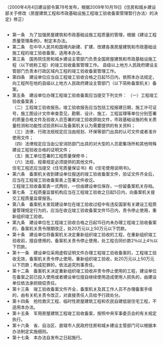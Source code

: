 （2000年4月4日建设部令第78号发布，根据2009年10月19日《住房和城乡建设部关于修改〈房屋建筑工程和市政基础设施工程竣工验收备案管理暂行办法〉的决定》修正）<br/><br/>

- 第一条　为了加强房屋建筑和市政基础设施工程质量的管理，根据《建设工程质量管理条例》，制定本办法。
- 第二条　在中华人民共和国境内新建、扩建、改建各类房屋建筑和市政基础设施工程的竣工验收备案，适用本办法。
- 第三条　国务院住房和城乡建设主管部门负责全国房屋建筑和市政基础设施工程（以下统称工程）的竣工验收备案管理工作。
县级以上地方人民政府建设主管部门负责本行政区域内工程的竣工验收备案管理工作。
- 第四条　建设单位应当自工程竣工验收合格之日起15日内，依照本办法规定，向工程所在地的县级以上地方人民政府建设主管部门（以下简称备案机关）备案。
- 第五条　建设单位办理工程竣工验收备案应当提交下列文件：
（一）工程竣工验收备案表；<br/>
（二）工程竣工验收报告。竣工验收报告应当包括工程报建日期，施工许可证号，施工图设计文件审查意见，勘察、设计、施工、工程监理等单位分别签署的质量合格文件及验收人员签署的竣工验收原始文件，市政基础设施的有关质量检测和功能性试验资料以及备案机关认为需要提供的有关资料；<br/>
（三）法律、行政法规规定应当由规划、环保等部门出具的认可文件或者准许使用文件；<br/>
（四）法律规定应当由公安消防部门出具的对大型的人员密集场所和其他特殊建设工程验收合格的证明文件；<br/>
（五）施工单位签署的工程质量保修书；<br/>
（六）法规、规章规定必须提供的其他文件。<br/>
住宅工程还应当提交《住宅质量保证书》和《住宅使用说明书》。<br/>
- 第六条　备案机关收到建设单位报送的竣工验收备案文件，验证文件齐全后，应当在工程竣工验收备案表上签署文件收讫。<br/>
工程竣工验收备案表一式两份，一份由建设单位保存，一份留备案机关存档。<br/>
- 第七条　工程质量监督机构应当在工程竣工验收之日起5日内，向备案机关提交工程质量监督报告。<br/>
- 第八条　备案机关发现建设单位在竣工验收过程中有违反国家有关建设工程质量管理规定行为的，应当在收讫竣工验收备案文件15日内，责令停止使用，重新组织竣工验收。<br/>
- 第九条　建设单位在工程竣工验收合格之日起15日内未办理工程竣工验收备案的，备案机关责令限期改正，处20万元以上50万元以下罚款。<br/>
- 第十条　建设单位将备案机关决定重新组织竣工验收的工程，在重新组织竣工验收前，擅自使用的，备案机关责令停止使用，处工程合同价款2％以上4％以下罚款。<br/>
- 第十一条　建设单位采用虚假证明文件办理工程竣工验收备案的，工程竣工验收无效，备案机关责令停止使用，重新组织竣工验收，处20万元以上50万元以下罚款；构成犯罪的，依法追究刑事责任。<br/>
- 第十二条　备案机关决定重新组织竣工验收并责令停止使用的工程，建设单位在备案之前已投入使用或者建设单位擅自继续使用造成使用人损失的，由建设单位依法承担赔偿责任。<br/>
- 第十三条　竣工验收备案文件齐全，备案机关及其工作人员不办理备案手续的，由有关机关责令改正，对直接责任人员给予行政处分。<br/>
- 第十四条　抢险救灾工程、临时性房屋建筑工程和农民自建低层住宅工程，不适用本办法。<br/>
- 第十五条　军用房屋建筑工程竣工验收备案，按照中央军事委员会的有关规定执行。<br/>
- 第十六条　省、自治区、直辖市人民政府住房和城乡建设主管部门可以根据本办法制定实施细则。<br/>
- 第十七条　本办法自发布之日起施行。<br/>
